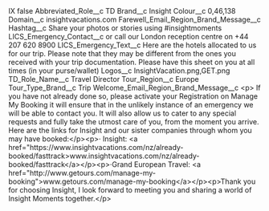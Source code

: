 <?xml version="1.0" encoding="UTF-8"?>
<CustomMetadata xmlns="http://soap.sforce.com/2006/04/metadata" xmlns:xsi="http://www.w3.org/2001/XMLSchema-instance" xmlns:xsd="http://www.w3.org/2001/XMLSchema">
    <label>IX</label>
    <protected>false</protected>
    <values>
        <field>Abbreviated_Role__c</field>
        <value xsi:type="xsd:string">TD</value>
    </values>
    <values>
        <field>Brand__c</field>
        <value xsi:type="xsd:string">Insight</value>
    </values>
    <values>
        <field>Colour__c</field>
        <value xsi:type="xsd:string">0,46,138</value>
    </values>
    <values>
        <field>Domain__c</field>
        <value xsi:type="xsd:string">insightvacations.com</value>
    </values>
    <values>
        <field>Farewell_Email_Region_Brand_Message__c</field>
        <value xsi:nil="true"/>
    </values>
    <values>
        <field>Hashtag__c</field>
        <value xsi:type="xsd:string">Share your photos or stories using #insightmoments</value>
    </values>
    <values>
        <field>LICS_Emergency_Contact__c</field>
        <value xsi:type="xsd:string">or call our London reception centre on +44 207 620 8900</value>
    </values>
    <values>
        <field>LICS_Emergency_Text__c</field>
        <value xsi:type="xsd:string">Here are the hotels allocated to us for our trip. Please note that they may be different from the ones you received with your trip 
documentation. Please have this sheet on you at all times (in your purse/wallet)</value>
    </values>
    <values>
        <field>Logos__c</field>
        <value xsi:type="xsd:string">InsightVacation.png,GET.png</value>
    </values>
    <values>
        <field>TD_Role_Name__c</field>
        <value xsi:type="xsd:string">Travel Director</value>
    </values>
    <values>
        <field>Tour_Region__c</field>
        <value xsi:type="xsd:string">Europe</value>
    </values>
    <values>
        <field>Tour_Type_Brand__c</field>
        <value xsi:type="xsd:string">Trip</value>
    </values>
    <values>
        <field>Welcome_Email_Region_Brand_Message__c</field>
        <value xsi:type="xsd:string">&lt;p&gt; If you have not already done so, please activate your Registration on Manage My Booking it will ensure that in the unlikely instance of an emergency we will be able to contact you. It will also allow us to cater to any special requests and fully take the utmost care of you, from the moment you arrive. Here are the links for Insight and our sister companies through whom you may have booked:&lt;/p&gt;&lt;p&gt;· Insight: &lt;a href=&quot;https://www.insightvacations.com/nz/already-booked/fasttrack&gt;www.insightvacations.com/nz/already-booked/fasttrack&lt;/a&gt;&lt;/p&gt;&lt;p&gt;·Grand European Travel: &lt;a href=&quot;http://www.getours.com/manage-my-booking&quot;&gt;www.getours.com/manage-my-booking&lt;/a&gt;&lt;/p&gt;&lt;p&gt;Thank you for choosing Insight, I look forward to meeting you and sharing a world of Insight Moments together.&lt;/p&gt;</value>
    </values>
</CustomMetadata>
